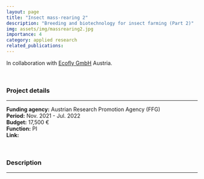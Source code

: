 ```yaml
---
layout: page
title: "Insect mass-rearing 2"
description: "Breeding and biotechnology for insect farming (Part 2)"
img: assets/img/massrearing2.jpg
importance: 4
category: applied research
related_publications: 
---
```


In collaboration with [Ecofly GmbH](https://www.ecofly.at/de) Austria.  

<br>

### **Project details**

***
**Funding agency:** Austrian Research Promotion Agency (FFG)  
**Period:** Nov. 2021 - Jul. 2022  
**Budget:**  17,500 €  
**Function:** PI  
**Link:**

<br>

### **Description**

***
